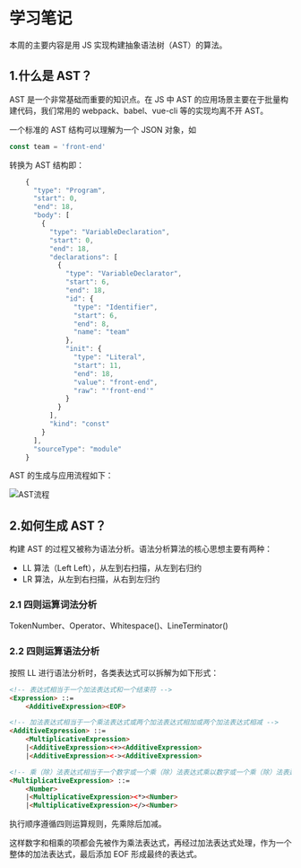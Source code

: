 # 学习笔记

本周的主要内容是用 JS 实现构建抽象语法树（AST）的算法。

## 1.什么是 AST？

AST 是一个非常基础而重要的知识点。在 JS 中 AST 的应用场景主要在于批量构建代码，我们常用的 webpack、babel、vue-cli 等的实现均离不开 AST。

一个标准的 AST 结构可以理解为一个 JSON 对象，如 

```js
const team = 'front-end'
```

转换为 AST 结构即：

```js
	{
	  "type": "Program",
	  "start": 0,
	  "end": 18,
	  "body": [
	    {
	      "type": "VariableDeclaration",
	      "start": 0,
	      "end": 18,
	      "declarations": [
	        {
	          "type": "VariableDeclarator",
	          "start": 6,
	          "end": 18,
	          "id": {
	            "type": "Identifier",
	            "start": 6,
	            "end": 8,
	            "name": "team"
	          },
	          "init": {
	            "type": "Literal",
	            "start": 11,
	            "end": 18,
	            "value": "front-end",
	            "raw": "'front-end'"
	          }
	        }
	      ],
	      "kind": "const"
	    }
	  ],
	  "sourceType": "module"
	}
```

AST 的生成与应用流程如下：

![AST流程](https://img-blog.csdnimg.cn/20210314203539613.png)

## 2.如何生成 AST？

构建 AST 的过程又被称为语法分析。语法分析算法的核心思想主要有两种：

- LL 算法（Left Left），从左到右扫描，从左到右归约
- LR 算法，从左到右扫描，从右到左归约

### 2.1 四则运算词法分析

TokenNumber、Operator、Whitespace(<SP>)、LineTerminator(<LF><CR>)

### 2.2 四则运算语法分析

按照 LL 进行语法分析时，各类表达式可以拆解为如下形式：

```html
<!-- 表达式相当于一个加法表达式和一个结束符 -->
<Expression> ::=
	<AdditiveExpression><EOF>

<!-- 加法表达式相当于一个乘法表达式或两个加法表达式相加或两个加法表达式相减 -->
<AdditiveExpression> ::=
	<MultiplicativeExpression>
	|<AdditiveExpression><+><AdditiveExpression>
	|<AdditiveExpression><-><AdditiveExpression>

<!-- 乘（除）法表达式相当于一个数字或一个乘（除）法表达式乘以数字或一个乘（除）法表达式除以数字 -->
<MultiplicativeExpression> ::=
	<Number>
	|<MultiplicativeExpression><*><Number>
	|<MultiplicativeExpression></><Number>
```

执行顺序遵循四则运算规则，先乘除后加减。

这样数字和相乘的项都会先被作为乘法表达式，再经过加法表达式处理，作为一个整体的加法表达式，最后添加 EOF 形成最终的表达式。